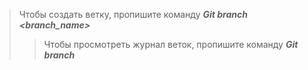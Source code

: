 >Чтобы создать ветку, пропишите команду ***Git branch <branch_name>***
>>Чтобы просмотреть журнал веток, пропишите команду ***Git branch***

